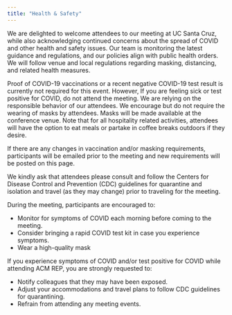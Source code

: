 ```yaml
---
title: "Health & Safety"
---
```

We are delighted to welcome attendees to our meeting at UC Santa Cruz, while also acknowledging continued concerns about the spread of COVID and other health and safety issues. Our team is monitoring the latest guidance and regulations, and our policies align with public health orders. We will follow venue and local regulations regarding masking, distancing, and related health measures.  

Proof of COVID-19 vaccinations or a recent negative COVID-19 test result is currently not required for this event. However, If you are feeling sick or test positive for COVID, do not attend the meeting. We are relying on the responsible behavior of our attendees. We encourage but do not require the wearing of masks by attendees. Masks will be made available at the conference venue. Note that for all hospitality related activities, attendees will have the option to eat meals or partake in coffee breaks outdoors if they desire.  

If there are any changes in vaccination and/or masking requirements, participants will be emailed prior to the meeting and new requirements will be posted on this page.  
  
We kindly ask that attendees please consult and follow the Centers for Disease Control and Prevention (CDC) guidelines for quarantine and isolation and travel (as they may change) prior to traveling for the meeting.  

During the meeting, participants are encouraged to: 

- Monitor for symptoms of COVID each morning before coming to the meeting.
- Consider bringing a rapid COVID test kit in case you experience symptoms.
- Wear a high-quality mask 

If you experience symptoms of COVID and/or test positive for COVID while attending ACM REP, you are strongly requested to:

- Notify colleagues that they may have been exposed.
- Adjust your accommodations and travel plans to follow CDC guidelines for quarantining.
- Refrain from attending any meeting events.
